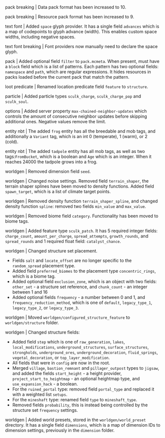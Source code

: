 pack breaking | Data pack format has been increased to 10.

pack breaking | Resource pack format has been increased to 9.

text font | Added `space` glyph provider. It has a single field `advances` which is a map of codepoints to glyph advance (width). This enables custom space widths, including negative spaces.

text font breaking | Font providers now manually need to declare the space glyph.

pack | Added optional field `filter` to `pack.mcmeta`. When present, must have a `block` field which is a list of patterns. Each pattern has two optional fields: `namespace` and `path`, which are regular expressions. It hides resources in packs loaded before the current pack that match the pattern.

loot predicate | Renamed location predicate field `feature` to `structure`.

particle | Added particle types `sculk_charge`, `sculk_charge_pop` and `sculk_soul`.

options | Added server property `max-chained-neighbor-updates` which controls the amount of consecutive neighbor updates before skipping additional ones. Negative values remove the limit.

entity nbt | The added `frog` entity has all the breedable and mob tags, and additionally a `Variant` tag, which is an int 0 (temperate), 1 (warm), or 2 (cold).

entity nbt | The added `tadpole` entity has all mob tags, as well as two tags:`FromBucket`, which is a boolean and `Age` which is an integer. When it reaches 24000 the tadpole grows into a frog.

worldgen | Removed dimension field `seed`.

worldgen | Changed noise settings. Removed field `terrain_shaper`, the terrain shaper splines have been moved to density functions. Added field `spawn_target`, which is a list of climate target points.

worldgen | Removed density function `terrain_shaper_spline`, and changed density function `spline`: removed two fields `min_value` and `max_value`.

worldgen | Removed biome field `category`. Functionality has been moved to biome tags.

worldgen | Added feature type `sculk_patch`. It has 5 required integer fields: `charge_count`, `amount_per_charge`, `spread_attempts`, `growth_rounds`, and `spread_rounds` and 1 required float field: `catalyst_chance`.

worldgen | Changed structure set placement.
* Fields `salt` and `locate_offset` are no longer specific to the `random_spread` placement type.
* Added field `preferred_biomes` to the placement type `concentric_rings`, which is a biome tag.
* Added optional field `exclusion_zone`, which is an object with two fields: `other_set` - a structure set reference, and `chunk_count` - an integer between 1 and 16
* Added optional fields `frequency` - a number between 0 and 1, and `frequency_reduction_method`, which is one of `default`, `legacy_type_1`, `legacy_type_2`, or `legacy_type_3`.

worldgen | Moved `worldgen/configured_structure_feature` to `worldgen/structure` folder.

worldgen | Changed structure fields:
* Added field `step` which is one of `raw_generation`, `lakes`, `local_modifications`, `underground_structures`, `surface_structures`, `strongholds`, `underground_ores`, `underground_decoration`, `fluid_springs`, `vegetal_decoration`, or `top_layer_modification`.
* All fields that were in `config` are now in the root.
* Merged `village`, `bastion_remnant` and `pillager_outpost` types to `jigsaw`, and added the fields `start_height` - a height provider, `project_start_to_heightmap` - an optional heightmap type, and `use_expansion_hack` - a boolean.
* For the `ruined_portal` type: removed field `portal_type` and replaced it with a weighted list `setups`.
* For the `mineshaft` type: renamed field `type` to `mineshaft_type`.
* Removed fields `probability`, this is instead being controlled by the structure set `frequency` settings.

worldgen | Added world presets, stored in the `worldgen/world_preset` directory. It has a single field `dimensions`, which is a map of dimension IDs to dimension settings, previously in the `dimension` folder.
